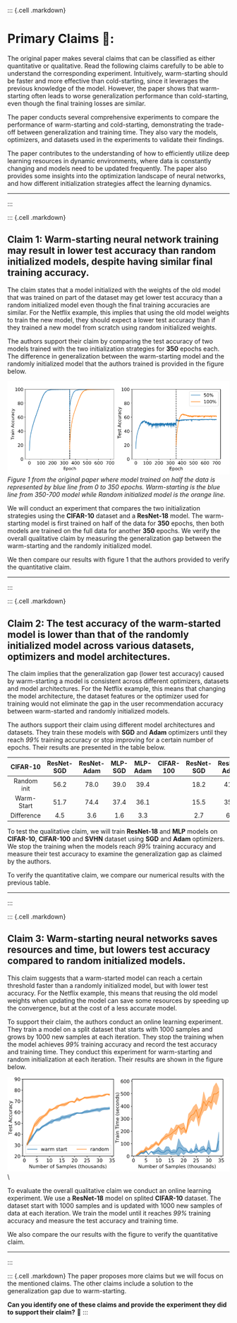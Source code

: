 ::: {.cell .markdown}
# Primary Claims 📝:

The original paper makes several claims that can be classified as either quantitative or qualitative. Read the following claims carefully to be able to understand the corresponding experiment. Intuitively, warm-starting should be faster and more effective than cold-starting, since it leverages the previous knowledge of the model. However, the paper shows that warm-starting often leads to worse generalization performance than cold-starting, even though the final training losses are similar.

The paper conducts several comprehensive experiments to compare the performance of warm-starting and cold-starting, demonstrating the trade-off between generalization and training time. They also vary the models, optimizers, and datasets used in the experiments to validate their findings.

The paper contributes to the understanding of how to efficiently utilize deep learning resources in dynamic environments, where data is constantly changing and models need to be updated frequently. The paper also provides some insights into the optimization landscape of neural networks, and how different initialization strategies affect the learning dynamics.

***
:::

::: {.cell .markdown}
## Claim 1: Warm-starting neural network training may result in lower test accuracy than random initialized models, despite having similar final training accuracy. 

The claim states that a model initialized with the weights of the old model that was trained on part of the dataset may get lower test accuracy than a random initialized model even though the final training accuracies are similar. For the Netflix example, this implies that using the old model weights to train the new model, they should expect a lower test accuracy than if they trained a new model from scratch using random initialized weights.

The authors support their claim by comparing the test accuracy of two models trained with the two initialization strategies for **350** epochs each. The difference in generalization between the warm-starting model and the randomly initialized model that the authors trained is provided in the figure below.

![](assets/claim1.png) 
*Figure 1 from the original paper where model trained on half the data is represented by blue line from 0 to 350 epochs. Warm-starting is the blue line from 350-700 model while Random initialized model is the orange line.*

We will conduct an experiment that compares the two initialization strategies using the **CIFAR-10** dataset and a **ResNet-18** model. The warm-starting model is first trained on half of the data for **350** epochs, then both models are trained on the full data for another **350** epochs. We verify the overall qualitative claim by measuring the generalization gap between the warm-starting and the randomly initialized model.

We then compare our results with figure 1 that the authors provided to verify the quantitative claim.

***
:::

::: {.cell .markdown}
## Claim 2: The test accuracy of the warm-started model is lower than that of the randomly initialized model across various datasets, optimizers and model architectures.

The claim implies that the generalization gap (lower test accuracy) caused by warm-starting a model is consistent across different optimizers, datasets and model architectures. For the Netflix example, this means that changing the model architecture, the dataset features or the optimizer used for training would not eliminate the gap in the user recommendation accuracy between warm-started and randomly initialized models.

The authors support their claim using different model architectures and datasets. They train these models with **SGD** and **Adam** optimizers until they reach *99%* training accuracy or stop improving for a certain number of epochs. Their results are presented in the table below.

| CIFAR-10    | ResNet-SGD | ResNet-Adam | MLP-SGD | MLP-Adam | CIFAR-100   | ResNet-SGD | ResNet-Adam | MLP-SGD | MLP-Adam |    SVHN     | ResNet-SGD | ResNet-Adam | MLP-SGD | MLP-Adam |
| :---------: | :--------: | :---------: |:------: |:-------: | :---------: | :--------: | :---------: |:------: |:-------: | :---------: | :--------: | :---------: |:------: |:-------: |
| Random init |     56.2    |     78.0     |   39.0   |   39.4    |  |    18.2     |     41.4     |   10.3   |    11.6   |   |  89.4      |   93.6      |    76.5 |  76.7    |
| Warm-Start  |    51.7     |    74.4      |  37.4    |    36.1   |   |     15.5    |     35.0     |   9.4   |    9.9   |   |  87.5      |     93.5    |   75.4  |   69.4   |
| Difference  |      4.5   |     3.6     |    1.6  |   3.3    |   |    2.7     |     6.4     |    0.9  |  1.7     |   |      1.9   |    0.1      |   1.1   |    7.3   |


To test the qualitative claim, we will train **ResNet-18** and **MLP** models on **CIFAR-10**, **CIFAR-100** and **SVHN** dataset using **SGD** and **Adam** optimizers. We stop the training when the models reach *99%* training accuracy and measure their test accuracy to examine the generalization gap as claimed by the authors.

To verify the quantitative claim, we compare our numerical results with the previous table.

***
:::

::: {.cell .markdown}
## Claim 3: Warm-starting neural networks saves resources and time, but lowers test accuracy compared to random initialized models.

This claim suggests that a warm-started model can reach a certain threshold faster than a randomly initialized model, but with lower test accuracy. For the Netflix example, this means that reusing the old model weights when updating the model can save some resources by speeding up the convergence, but at the cost of a less accurate model.

To support their claim, the authors conduct an online learning experiment. They train a model on a split dataset that starts with 1000 samples and grows by 1000 new samples at each iteration. They stop the training when the model achieves *99%* training accuracy and record the test accuracy and training time. They conduct this experiment for warm-starting and random initialization at each iteration. Their results are shown in the figure below.

![](assets/claim3.png)\

To evaluate the overall qualitative claim we conduct an online learning experiment. We use a **ResNet-18** model on splited **CIFAR-10** dataset. The dataset start with 1000 samples and is updated with 1000 new samples of data at each iteration. We train the model until it reaches *99%* training accuracy and measure the test accuracy and training time.

We also compare the our results with the figure to verify the quantitative claim.

***
:::

::: {.cell .markdown}
The paper proposes more claims but we will focus on the mentioned claims. The other claims include a solution to the generalization gap due to warm-starting.

**Can you identify one of these claims and provide the experiment they did to support their claim?** 🧐
:::